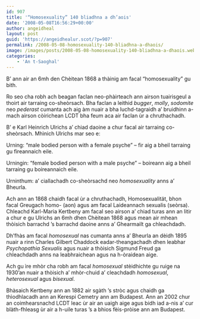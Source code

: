 ```yaml
---
id: 907
title: '“Homosexuality” 140 bliadhna a dh’aois'
date: '2008-05-08T16:56:29+00:00'
author: angeidheal
layout: post
guid: 'https://angeidhealur.scot/?p=907'
permalink: /2008-05-08-homosexuality-140-bliadhna-a-dhaois/
image: /images/posts/2008-05-08-homosexuality-140-bliadhna-a-dhaois.webp
categories:
    - 'An t-Saoghal'
---
```


B’ ann air an 6mh den Chèitean 1868 a thàinig am facal “homosexuality” gu bith.

Ro seo cha robh ach beagan faclan neo-phàirteach ann airson tuairisgeul a thoirt air tarraing co-sheòrsach. Bha faclan a leithid *bugger*, *molly*, *sodomite* neo *pederast* cumanta ach aig àm nuair a bha luchd-tagraidh a’ bruidhinn a-mach airson còirichean LCDT bha feum aca air faclan ùr a chruthachadh.

B’ e Karl Heinrich Ulrichs a’ chiad daoine a chur facal air tarraing co-sheòrsach. Mhìnich Ulrichs mar seo e:

Urning: “male bodied person with a female psyche” – fir aig a bheil tarraing gu fireannaich eile.

Urningin: “female bodied person with a male psyche” – boireann aig a bheil tarraing gu boireannaich eile.

Urninthum: a’ ciallachadh co-sheòrsachd neo *homosexuality* anns a’ Bheurla.

Ach ann an 1868 chaidh facal ùr a chruthachadh, Homosexualität, bhon facal Greugach homo- (aon) agus am facal Laideannach sexualis (seòrsa). Chleachd Karl-Maria Kertbeny am facal seo airson a’ chiad turas ann an litir a chur e gu Ulrichs an 6mh dhen Chèitean 1868 agus mean air mhean thòisich barrachd ’s barrachd daoine anns a’ Ghearmailt ga chleachdadh.

Dh’fhàs am facal *homosexual* nas cumanta anns a’ Bheurla an dèidh 1895 nuair a rinn Charles Gilbert Chaddock eadar-theangachadh dhen leabhar *Psychopathia Sexualis* agus nuair a thòisich Sigmund Freud ga chleachdadh anns na leabhraichean agus na h-òraidean aige.

Ach gu ìre mhòr cha robh am facal *homosexual* stèidhichte gu ruige na 1930’an nuair a thòisich a’ mhòr-chuid a’ cleachdadh *homosexual*, *heterosexual* agus *bisexual*.

Bhàsaich Kertbeny ann an 1882 air sgàth ’s stròc agus chaidh ga thìodhlacadh ann an Kerespi Cemetry ann am Budapest. Ann an 2002 chur an coimhearsnachd LCDT leac ùr air an uaigh aige agus bidh iad a-nis a’ cur blàth-fhleasg ùr air a h-uile turas ’s a bhios fèis-pròise ann am Budapest.

